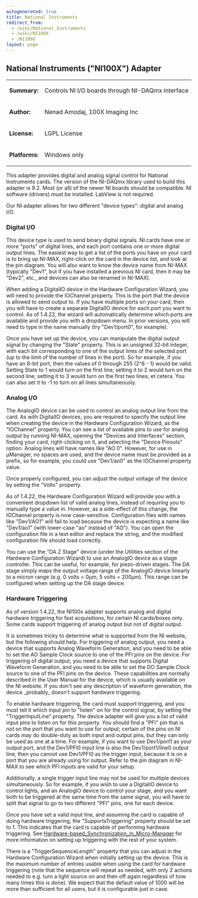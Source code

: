 ```yaml
---
autogenerated: true
title: National Instruments
redirect_from:
  - /wiki/National_Instruments
  - /wiki/NI100X
  - /NI100X
layout: page
---
```


## National Instruments ("NI100X") Adapter

<table>
<tr>
<td markdown="1">

**Summary:**

</td>
<td markdown="1">

Controls NI I/O boards through NI-DAQmx interface

</td>
</tr>
<tr>
<td markdown="1">

**Author:**

</td>
<td markdown="1">

Nenad Amodaj, 100X Imaging Inc

</td>
</tr>
<tr>
<td markdown="1">

**License:**

</td>
<td markdown="1">

LGPL License

</td>
</tr>
<tr>
<td markdown="1">

**Platforms:**

</td>
<td markdown="1">

Windows only

</td>
</tr>
</table>

This adapter provides digital and analog signal control for National
Instruments cards. The version of the NI-DAQmx library used to build
this adapter is 9.2. Most (or all) of the newer NI boards should be
compatible. NI software (drivers) must be installed. LabView is not
required.

Our NI adapter allows for two different "device types": digital and
analog I/O.

### Digital I/O

This device type is used to send binary digital signals. NI cards have
one or more "ports" of digital lines, and each port contains one or more
digital output lines. The easiest way to get a list of the ports you
have on your card is to bring up NI-MAX, right-click on the card in the
device list, and look at the pin diagram. You will also want to know the
device name from NI-MAX (typically "Dev1", but if you have installed a
previous NI card, then it may be "Dev2", etc., and devices can also be
renamed in NI-MAX).

When adding a DigitalIO device in the Hardware Configuration Wizard, you
will need to provide the IOChannel property. This is the port that the
device is allowed to send output to. If you have multiple ports on your
card, then you will have to create a separate DigitalIO device for each
port you want to control. As of 1.4.22, the wizard will automatically
determine which ports are available and provide you with a dropdown
menu. In prior versions, you will need to type in the name manually (try
"Dev1/port0", for example).

Once you have set up the device, you can manipulate the digital output
signal by changing the "State" property. This is an unsigned 32-bit
integer, with each bit corresponding to one of the output lines of the
selected port (up to the limit of the number of lines in the port). So
for example, if you have an 8-bit port, then the values of 0 through 255
(2^8 - 1) would be valid. Setting State to 1 would turn on the first
line; setting it to 2 would turn on the second line; setting it to 3
would turn on the first two lines; et cetera. You can also set it to -1
to turn on all lines simultaneously.

### Analog I/O

The AnalogIO device can be used to control an analog output line from
the card. As with DigitalIO devices, you are required to specify the
output line when creating the device in the Hardware Configuration
Wizard, as the "IOChannel" property. You can see a list of available
pins to use for analog output by running NI-MAX, opening the "Devices
and Interfaces" section, finding your card, right-clicking on it, and
selecting the "Device Pinouts" option. Analog lines will have names like
"AO 0". However, for use in µManager, no spaces are used, and the device
name must be provided as a prefix, so for example, you could use
"Dev1/ao0" as the IOChannel property value.

Once properly configured, you can adjust the output voltage of the
device by setting the "Volts" property.

As of 1.4.22, the Hardware Configuration Wizard will provide you with a
convenient dropdown list of valid analog lines, instead of requiring you
to manually type a value in. However, as a side-effect of this change,
the IOChannel property is now case-sensitive. Configuration files with
names like "Dev1/AO1" will fail to load because the device is expecting
a name like "Dev1/ao1" (with lower-case "ao" instead of "AO"). You can
open the configuration file in a text editor and replace the string, and
the modified configuration file should load correctly.

You can use the "DA Z Stage" device (under the Utilities section of the
Hardware Configuration Wizard) to use an AnalogIO device as a stage
controller. This can be useful, for example, for piezo-driven stages.
The DA stage simply maps the output voltage range of the AnalogIO device
linearly to a micron range (e.g. 0 volts = 0µm, 5 volts = 200µm). This
range can be configured when setting up the DA stage device.

### Hardware Triggering

As of version 1.4.22, the NI100x adapter supports analog and digital
hardware triggering for fast acquisitions, for certain NI cards/boxes
only. Some cards support triggering of analog output but not of digital
output.

It is sometimes tricky to determine what is supported from the NI
website, but the following should help. For triggering of analog output,
you need a device that supports Analog Waveform Generation, and you need
to be able to set the AO Sample Clock source to one of the PFI pins on
the device. For triggering of digital output, you need a device that
supports Digital Waveform Generation, and you need to be able to set the
DO Sample Clock source to one of the PFI pins on the device. These
capabilities are normally described in the User Manual for the device,
which is usually available on the NI website. If you don't see any
description of waveform generation, the device \_probably\_ doesn't
support hardware triggering.

To enable hardware triggering, the card must support triggering, and you
must tell it which input pin to "listen" on for the control signal, by
setting the "TriggerInputLine" property. The device adapter will give
you a list of valid input pins to listen on for this property. You
should find a "PFI" pin that is *not* on the port that you want to use
for output; certain of the pins on NI cards may do double-duty as both
input and output pins, but they can only be used as one at a time. For
example, if you want to use Dev1/port1 as your output port, and the
Dev1/PFI0 input line is also the Dev1/port1/line0 output line, then you
cannot use Dev1/PFI0 as the trigger input, because it is on a port that
you are already using for output. Refer to the pin diagram in NI-MAX to
see which PFI inputs are valid for your setup.

Additionally, a single trigger input line may not be used for multiple
devices simultaneously. So for example, if you wish to use a DigitalIO
device to control lights, and an AnalogIO device to control your stage,
and you want both to be triggered at the same time from the same signal,
you will have to split that signal to go to two different "PFI" pins,
one for each device.

Once you have set a valid input line, and assuming the card is capable
of doing hardware triggering, the "SupportsTriggering" property should
be set to 1. This indicates that the card is capable of performing
hardware triggering. See
[Hardware-based\_Synchronization\_in\_Micro-Manager](Hardware-based_Synchronization_in_Micro-Manager)
for more information on setting up triggering with the rest of your
system.

There is a "TriggerSequenceLength" property that you can adjust in the
Hardware Configuration Wizard when initially setting up the device. This
is the maximum number of entries usable when using the card for hardware
triggering (note that the sequence will repeat as needed, with only 2
actions needed to e.g. turn a light source on and then off again
regardless of how many times this is done). We expect that the default
value of 1000 will be more than sufficient for all users, but it is
configurable just in case.

